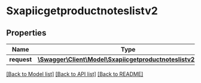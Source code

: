 # Sxapiicgetproductnoteslistv2

## Properties
Name | Type | Description | Notes
------------ | ------------- | ------------- | -------------
**request** | [**\Swagger\Client\Model\Sxapiicgetproductnoteslistv2Request**](Sxapiicgetproductnoteslistv2Request.md) |  | [optional] 

[[Back to Model list]](../README.md#documentation-for-models) [[Back to API list]](../README.md#documentation-for-api-endpoints) [[Back to README]](../README.md)


